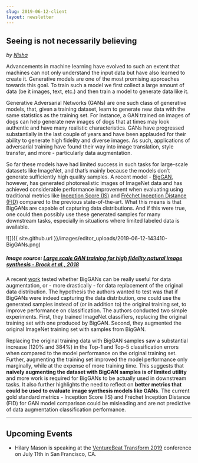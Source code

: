 ```yaml
---
slug: 2019-06-12-client
layout: newsletter
---
```


## Seeing is not necessarily believing

_by [Nisha](https://twitter.com/NishaMuktewar)_

Advancements in machine learning have evolved to such an extent that machines can not only understand the input data but have also learned to create it. Generative models are one of the most promising approaches towards this goal. To train such a model we first collect a large amount of data (be it images, text, etc.) and then train a model to generate data like it.

Generative Adversarial Networks (GANs) are one such class of generative models, that, given a training dataset, learn to 
generate new data with the same statistics as the training set. For instance, a GAN trained on images of dogs can help 
generate new images of dogs that at times may look authentic and have many realistic characteristics. GANs have progressed 
substantially in the last couple of years and have been applauded for their ability to generate high fidelity and diverse 
images. As such, applications of adversarial training have found their way into image translation, style transfer, and more - 
particularly data augmentation. 

So far these models have had limited success in such tasks for large-scale datasets like ImageNet, and that’s mainly because 
the models don’t generate sufficiently high quality samples. A recent model - [BigGAN](https://arxiv.org/abs/1809.11096), 
however, has generated photorealistic images of ImageNet data and has achieved considerable performance improvement when evaluating using traditional metrics like [Inception Score (IS)](https://arxiv.org/abs/1606.03498) and [Fréchet Inception Distance (FID)](https://arxiv.org/abs/1706.08500) compared to the previous 
state-of-the-art. What this means is that BigGANs are capable of capturing data distributions. And if this were true, one 
could then possibly use these generated samples for many downstream tasks, especially in situations where limited labeled data 
is available.

![]({{ site.github.url }}/images/editor_uploads/2019-06-12-143410-BigGANs.png)
##### Image source: [Large scale GAN training for high fidelity natural image synthesis - Brock et al., 2018](https://arxiv.org/pdf/1809.11096.pdf)

A recent [work](https://openreview.net/forum?id=rJMw747l_4) tested whether BigGANs can be really useful for data augmentation, or - more drastically - for data replacement of the original data distribution. The hypothesis the authors wanted to test was that if BigGANs were indeed capturing the data distribution, one could use the generated samples instead of (or in addition to) the original training set, to improve performance on classification. The authors conducted two simple experiments. First, they trained ImageNet classifiers, replacing the original training set with one produced by BigGAN. Second, they augmented the original ImageNet training set with samples from BigGAN. 

Replacing the original training data with BigGAN samples saw a substantial increase (120% and 384%) in the Top-1 and Top-5 classification errors when compared to the model performance on the original training set. Further, augmenting the training set improved the model performance only marginally, while at the expense of more training time. This suggests that **naively augmenting the dataset with BigGAN samples is of limited utility** and more work is required for BigGANs to be actually used in downstream tasks. It also further highlights the need to reflect on **better metrics that could be used to evaluate image synthesis models like GANs**. The current gold standard metrics - Inception Score (IS) and Fréchet Inception Distance (FID) for GAN model comparison could be misleading and are not predictive of data augmentation classification performance.

---

## Upcoming Events

* Hilary Mason is speaking at the [VentureBeat Transform 2019](https://www.vbtransform.com/) conference on July 11th in San Francisco, CA.